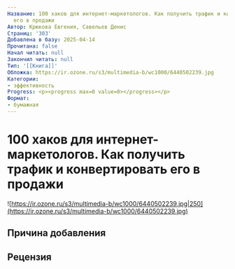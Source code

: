 ```yaml
---
Название: 100 хаков для интернет-маркетологов. Как получить трафик и конвертировать
  его в продажи
Автор: Крюкова Евгения, Савельев Денис
Страниц: '303'
Добавлена в базу: 2025-04-14
Прочитана: false
Начал читать: null
Закончил читать: null
Тип: '[[Книга]]'
Обложка: https://ir.ozone.ru/s3/multimedia-b/wc1000/6440502239.jpg
Категории:
- эффективность
Progress: <p><progress max=0 value=0></progress></p>
Формат:
- бумажная
---
```

# 100 хаков для интернет-маркетологов. Как получить трафик и конвертировать его в продажи

![https://ir.ozone.ru/s3/multimedia-b/wc1000/6440502239.jpg|250](https://ir.ozone.ru/s3/multimedia-b/wc1000/6440502239.jpg)

## Причина добавления


## Рецензия